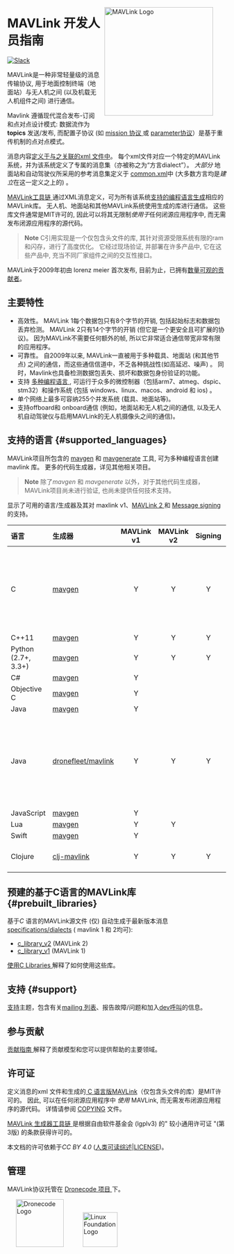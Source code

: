 <span style="float:right; padding:10px; margin-right:20px;"><a href="https://github.com/mavlink/mavlink"><img src="../assets/site/logo_mavlink_small.png" title="MAVLink Logo" width="250px" /></a></span>

# MAVLink 开发人员指南

[![Slack](https://px4-slack.herokuapp.com/badge.svg)](http://slack.px4.io)

MAVLink是一种非常轻量级的消息传输协议, 用于地面控制终端（地面站）与无人机之间 (以及机载无人机组件之间) 进行通信。

Mavlink 遵循现代混合发布-订阅和点对点设计模式: 数据流作为 **topics** 发送/发布, 而配置子协议 (如 [mission 协议 ](services/mission.md)或 [parameter协议](services/parameter.md)）是基于重传机制的点对点模式。

消息内容[定义于与之关联的xml 文件中](messages/README.md)。 每个xml文件对应一个特定的MAVLink系统，并为该系统定义了专属的消息集（亦被称之为“方言dialect”）。 *大部分* 地面站和自动驾驶仪所采用的参考消息集定义于 [common.xml](messages/common.md)中 (大多数方言均是*建立*在这一定义之上的) 。

[MAVLink工具链 ](https://github.com/mavlink/mavlink/) 通过XML消息定义，可为所有该系统[支持的编程语言](#supported_languages)[生成](getting_started/generate_libraries.md)相应的MAVLink库。 无人机、地面站和其他MAVLink系统使用生成的库进行通信。 这些库文件通常是MIT许可的, 因此可以将其无限制*使用于*任何闭源应用程序中, 而无需发布闭源应用程序的源代码。

> **Note** C引用实现是一个仅包含头文件的库, 其针对资源受限系统有限的ram 和闪存，进行了高度优化。 它经过现场验证, 并部署在许多产品中, 它在这些产品中, 充当不同厂家组件之间的交互性接口。

MAVLink于2009年初由 lorenz meier 首次发布, 目前为止，已拥有[数量可观的贡献者](https://github.com/mavlink/mavlink/graphs/contributors)。

## 主要特性

* 高效性。 MAVLink 1每个数据包只有8个字节的开销, 包括起始标志和数据包丢弃检测。 MAVLink 2只有14个字节的开销 (但它是一个更安全且可扩展的协议)。 因为MAVLink不需要任何额外的帧, 所以它非常适合通信带宽非常有限的应用程序。
* 可靠性。 自2009年以来, MAVLink一直被用于多种载具、地面站 (和其他节点) 之间的通信，而这些通信信道中，不乏各种挑战性(如高延迟、噪声) 。 同时，Mavlink也具备检测数据包丢失、损坏和数据包身份验证的功能。
* 支持 [多种编程语言 ](#supported_languages), 可运行于众多的微控制器（包括arm7、atmeg、dspic、stm32）和操作系统 (包括 windows、linux、macos、android 和 ios) 。
* 单个网络上最多可容纳255个并发系统 (载具、地面站等)。
* 支持offboard和 onboard通信 (例如，地面站和无人机之间的通信, 以及无人机自动驾驶仪与启用MAVLink的无人机摄像头之间的通信)。

## 支持的语言 {#supported_languages}

MAVLink项目所包含的 [mavgen](getting_started/generate_libraries.md#mavgen) 和 [mavgenerate](getting_started/generate_libraries.md#mavgenerate) 工具, 可为多种编程语言创建 mavlink 库。 更多的代码生成器，详见其他相关项目。

> **Note** 除了*mavgen* 和 *mavgenerate* 以外，对于其他代码生成器，MAVLink项目尚未进行验证, 也尚未提供任何技术支持。

显示了可用的语言/生成器及其对 maxlink v1、[MAVLink 2 ](guide/mavlink_2.md) 和 [Message signing](guide/message_signing.md) 的支持。

| 语言                  | 生成器                                                         | MAVLink v1 | MAVLink v2 | Signing | 备注                                                           |
|:------------------- |:----------------------------------------------------------- |:----------:|:----------:|:-------:|:------------------------------------------------------------ |
| C                   | [mavgen](getting_started/generate_libraries.md#mavgen)      |     Y      |     Y      |    Y    | 这是 mavlink 项目参考实现。 可基于两个协议版本发布相应的[生成库](#prebuilt_libraries)。 |
| C++11               | [mavgen](getting_started/generate_libraries.md#mavgen)      |     Y      |     Y      |    Y    |                                                              |
| Python (2.7+, 3.3+) | [mavgen](getting_started/generate_libraries.md#mavgen)      |     Y      |     Y      |    Y    |                                                              |
| C#                  | [mavgen](getting_started/generate_libraries.md#mavgen)      |     Y      |            |         |                                                              |
| Objective C         | [mavgen](getting_started/generate_libraries.md#mavgen)      |     Y      |            |         |                                                              |
| Java                | [mavgen](getting_started/generate_libraries.md#mavgen)      |     Y      |            |         |                                                              |
| Java                | [dronefleet/mavlink](https://github.com/dronefleet/mavlink) |     Y      |     Y      |    Y    | *Idiomatic*是基于MAVLink的 java SDK/API。 其可为代码生成器提供分级插件。         |
| JavaScript          | [mavgen](getting_started/generate_libraries.md#mavgen)      |     Y      |            |         |                                                              |
| Lua                 | [mavgen](getting_started/generate_libraries.md#mavgen)      |     Y      |     Y      |         |                                                              |
| Swift               | [mavgen](getting_started/generate_libraries.md#mavgen)      |     Y      |            |         |                                                              |
| Clojure             | [clj-mavlink](https://github.com/WickedShell/clj-mavlink)   |     Y      |     Y      |    Y    | Clojure MAVLink 绑定。                                          |

## 预建的基于C语言的MAVLink库 {#prebuilt_libraries}

基于*C* 语言的MAVLink源文件 (仅) 自动生成于最新版本消息 [specifications/dialects](messages/README.md) ( mavlink 1 和 2均可):

* [c_library_v2](https://github.com/mavlink/c_library_v2) (MAVLink 2)
* [c_library_v1](https://github.com/mavlink/c_library_v1) (MAVLink 1)

[使用C Libraries ](mavgen_c/README.md) 解释了如何使用这些库。

## 支持 {#support}

[支持](about/support.md)主题，包含有关[mailing 列表](https://groups.google.com/forum/#!forum/mavlink)、报告故障/问题和加入[dev呼叫](about/support.md#dev_call)的信息。

## 参与贡献

[贡献指南 ](contributing/contributing.md) 解释了贡献模型和您可以提供帮助的主要领域。

## 许可证

定义消息的xml 文件和生成的[ C 语言版MAVLink](#prebuilt_libraries)（仅包含头文件的库）是MIT许可的。 因此, 可以在任何闭源应用程序中 *使用* MAVLink, 而无需发布闭源应用程序的源代码。 详情请参阅 [COPYING](https://github.com/mavlink/mavlink/blob/master/COPYING) 文件。

[MAVLink 生成器工具链 ](https://github.com/mavlink/mavlink/) 是根据自由软件基金会 (lgplv3) 的" 较小通用许可证 "(第3版) 的条款获得许可的。

本文档的许可依赖于*CC BY 4.0* ([人类可读综述](https://creativecommons.org/licenses/by/4.0/)|[LICENSE](https://github.com/mavlink/mavlink-devguide/blob/master/LICENSE))。

## 管理

MAVLink协议托管在 [Dronecode 项目 ](https://www.dronecode.org/) 下。

<a href="https://www.dronecode.org/" style="padding:20px"><img src="../assets/site/logo_dronecode.png" alt="Dronecode Logo" width="110px"/></a>
<a href="https://www.linuxfoundation.org/projects" style="padding:20px;"><img src="../assets/site/logo_linux_foundation.png" alt="Linux Foundation Logo" width="80px" /></a>

<div style="padding:10px">&nbsp;</div>
